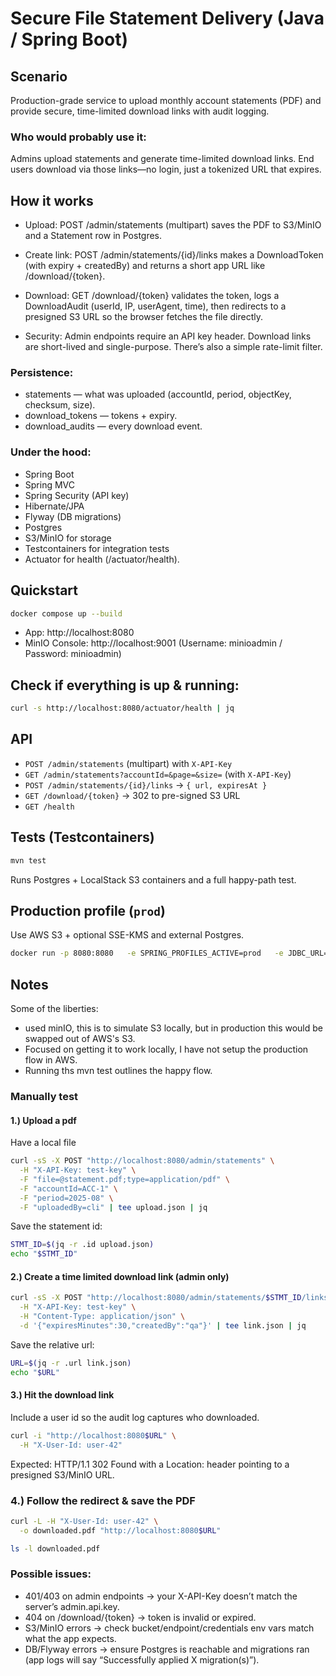 # Secure File Statement Delivery (Java / Spring Boot)

## Scenario
Production-grade service to upload monthly account statements (PDF) and provide secure, time-limited download links with audit logging.

### Who would probably use it:
Admins upload statements and generate time-limited download links.
End users download via those links—no login, just a tokenized URL that expires.

## How it works

- Upload: POST /admin/statements (multipart) saves the PDF to S3/MinIO and a Statement row in Postgres.

- Create link: POST /admin/statements/{id}/links makes a DownloadToken (with expiry + createdBy) and returns a short app URL like /download/{token}.

- Download: GET /download/{token} validates the token, logs a DownloadAudit (userId, IP, userAgent, time), then redirects to a presigned S3 URL so the browser fetches the file directly.

- Security: Admin endpoints require an API key header. Download links are short-lived and single-purpose. There’s also a simple rate-limit filter.

### Persistence:
- statements — what was uploaded (accountId, period, objectKey, checksum, size).
- download_tokens — tokens + expiry.
- download_audits — every download event.

### Under the hood: 
- Spring Boot
- Spring MVC
- Spring Security (API key)
- Hibernate/JPA 
- Flyway (DB migrations)
- Postgres
- S3/MinIO for storage
- Testcontainers for integration tests
- Actuator for health (/actuator/health).

## Quickstart
```bash
docker compose up --build
```
- App: http://localhost:8080
- MinIO Console: http://localhost:9001 (Username: minioadmin / Password: minioadmin)

## Check if everything is up & running:
```bash
curl -s http://localhost:8080/actuator/health | jq
```

## API
- `POST /admin/statements` (multipart) with `X-API-Key`
- `GET /admin/statements?accountId=&page=&size=` (with `X-API-Key`)
- `POST /admin/statements/{id}/links` → `{ url, expiresAt }`
- `GET /download/{token}` → 302 to pre-signed S3 URL
- `GET /health`

## Tests (Testcontainers)
```bash
mvn test
```
Runs Postgres + LocalStack S3 containers and a full happy-path test.

## Production profile (`prod`)
Use AWS S3 + optional SSE-KMS and external Postgres.
```bash
docker run -p 8080:8080   -e SPRING_PROFILES_ACTIVE=prod   -e JDBC_URL='jdbc:postgresql://<host>:5432/<db>'   -e DB_USER='<user>'   -e DB_PASSWORD='<pass>'   -e S3_BUCKET='<bucket>'   -e AWS_REGION='eu-north-1'   -e S3_SSE_ENABLED=true   -e S3_KMS_KEY_ID='arn:aws:kms:eu-north-1:<acct>:key/<uuid>'   -e ADMIN_API_KEY='<rotate-me>'   your-image:tag
```

## Notes
Some of the liberties:
- used minIO, this is to simulate S3 locally, but in production this would be swapped out of AWS's S3. 
- Focused on getting it to work locally, I have not setup the production flow in AWS.
- Running ths mvn test outlines the happy flow.


### Manually test

#### 1.) Upload a pdf
Have a local file
```bash
curl -sS -X POST "http://localhost:8080/admin/statements" \
  -H "X-API-Key: test-key" \
  -F "file=@statement.pdf;type=application/pdf" \
  -F "accountId=ACC-1" \
  -F "period=2025-08" \
  -F "uploadedBy=cli" | tee upload.json | jq
```

Save the statement id:
```bash
STMT_ID=$(jq -r .id upload.json)
echo "$STMT_ID"

```


#### 2.) Create a time limited download link (admin only)
```bash
curl -sS -X POST "http://localhost:8080/admin/statements/$STMT_ID/links" \
  -H "X-API-Key: test-key" \
  -H "Content-Type: application/json" \
  -d '{"expiresMinutes":30,"createdBy":"qa"}' | tee link.json | jq
```
Save the relative url:
```bash
URL=$(jq -r .url link.json)
echo "$URL"
```

#### 3.) Hit the download link
Include a user id so the audit log captures who downloaded.
```bash
curl -i "http://localhost:8080$URL" \
  -H "X-User-Id: user-42"
```
Expected: HTTP/1.1 302 Found with a Location: header pointing to a presigned S3/MinIO URL.


### 4.) Follow the redirect & save the PDF
```bash
curl -L -H "X-User-Id: user-42" \
  -o downloaded.pdf "http://localhost:8080$URL"

ls -l downloaded.pdf
```


### Possible issues:
- 401/403 on admin endpoints → your X-API-Key doesn’t match the server’s admin.api.key.
- 404 on /download/{token} → token is invalid or expired.
- S3/MinIO errors → check bucket/endpoint/credentials env vars match what the app expects.
- DB/Flyway errors → ensure Postgres is reachable and migrations ran (app logs will say “Successfully applied X migration(s)”).
